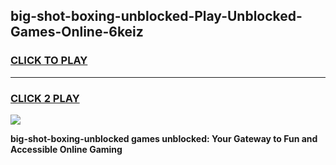 
## big-shot-boxing-unblocked-Play-Unblocked-Games-Online-6keiz
<h3>
<a href="https://premium76.site?title=big-shot-boxing-unblocked&ref=25A">CLICK TO PLAY</a></h3>
<hr>

<h3>
<a href="https://premium76.site?title=big-shot-boxing-unblocked&ref=25A">CLICK 2 PLAY</a>
  
</h3>

<a href="https://premium76.site?title=big-shot-boxing-unblocked&ref=25A"><img src="https://clearcache.store/games.png"></a>


**big-shot-boxing-unblocked games unblocked: Your Gateway to Fun and Accessible Online Gaming**
